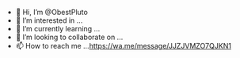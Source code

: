 - 👋 Hi, I’m @ObestPluto
- 👀 I’m interested in ...
- 🌱 I’m currently learning ...
- 💞️ I’m looking to collaborate on ...
- 📫 How to reach me ...https://wa.me/message/JJZJVMZO7QJKN1

<!---
ObestPluto/ObestPluto is a ✨ special ✨ repository because its `README.md` (this file) appears on your GitHub profile.
You can click the Preview link to take a look at your changes.
--->
